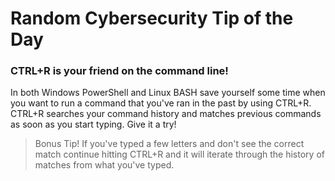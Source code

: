 # Random Cybersecurity Tip of the Day
### CTRL+R is your friend on the command line!

In both Windows PowerShell and Linux BASH save yourself some time when you want to run a command that you've ran in the past by using CTRL+R. CTRL+R searches your command history and matches previous commands as soon as you start typing. Give it a try!

>Bonus Tip!
If you've typed a few letters and don't see the correct match continue hitting CTRL+R and it will iterate through the history of matches from what you've typed.